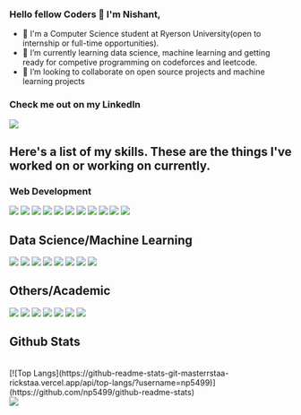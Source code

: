### Hello fellow Coders 👋 I'm Nishant,
- 🔭 I'm a Computer Science student at Ryerson University(open to internship or full-time opportunities).
- 🌱 I’m currently learning data science, machine learning and getting ready for competive programming on codeforces and leetcode.
- 👯 I’m looking to collaborate on open source projects and machine learning projects

### Check me out on my LinkedIn
<div>
    <a href="https://www.linkedin.com/in/nishantpatel54/">
      <img src="https://img.shields.io/badge/linkedin%20-%230077B5.svg?&style=for-the-badge&logo=linkedin&logoColor=white"/>
  </a>
</div>

## Here's a list of my skills. These are the things I've worked on or working on currently.

### Web Development
<div>
    <img src="https://img.shields.io/badge/flask-%23000.svg?style=for-the-badge&logo=flask&logoColor=white"> </img>
    <img src="https://img.shields.io/badge/django-%23092E20.svg?style=for-the-badge&logo=django&logoColor=white"></img>
    <img src="https://img.shields.io/badge/react-%2320232a.svg?style=for-the-badge&logo=react&logoColor=%2361DAFB"></img>
    <img src="https://img.shields.io/badge/javascript-%23323330.svg?style=for-the-badge&logo=javascript&logoColor=%23F7DF1E"></img>
    <img src="https://img.shields.io/badge/c%23-%23239120.svg?style=for-the-badge&logo=c-sharp&logoColor=white"></img>
    <img src="https://img.shields.io/badge/.NET-5C2D91?style=for-the-badge&logo=.net&logoColor=white"></img>
    <img src="https://img.shields.io/badge/html5-%23E34F26.svg?style=for-the-badge&logo=html5&logoColor=white"></img>
    <img src="https://img.shields.io/badge/css3-%231572B6.svg?style=for-the-badge&logo=css3&logoColor=white"></img>
    <img src="https://img.shields.io/badge/javascript-%23323330.svg?style=for-the-badge&logo=javascript&logoColor=%23F7DF1E"></img>
    <img src="https://img.shields.io/badge/azure-%230072C6.svg?style=for-the-badge&logo=microsoftazure&logoColor=white"></img>
    <img src="https://img.shields.io/badge/docker-%230db7ed.svg?style=for-the-badge&logo=docker&logoColor=white"></img>
</div>

## Data Science/Machine Learning
<div>
    <img src="https://img.shields.io/badge/Microsoft%20SQL%20Server-CC2927?style=for-the-badge&logo=microsoft%20sql%20server&logoColor=white"></img>
    <img src="https://img.shields.io/badge/MongoDB-%234ea94b.svg?style=for-the-badge&logo=mongodb&logoColor=white"></img>
    <img src="https://img.shields.io/badge/sqlite-%2307405e.svg?style=for-the-badge&logo=sqlite&logoColor=white"></img>
    <img src="https://img.shields.io/badge/python-3670A0?style=for-the-badge&logo=python&logoColor=ffdd54"></img>
    <img src="https://img.shields.io/badge/Matplotlib-%23ffffff.svg?style=for-the-badge&logo=Matplotlib&logoColor=black"></img>
    <img src="https://img.shields.io/badge/numpy-%23013243.svg?style=for-the-badge&logo=numpy&logoColor=white"></img>
    <img src="https://img.shields.io/badge/pandas-%23150458.svg?style=for-the-badge&logo=pandas&logoColor=white"></img>
    <img src="https://img.shields.io/badge/scikit--learn-%23F7931E.svg?style=for-the-badge&logo=scikit-learn&logoColor=white"></img>
</div>

## Others/Academic
<div>
    <img src="https://img.shields.io/badge/java-%23ED8B00.svg?style=for-the-badge&logo=openjdk&logoColor=white"></img>
    <img src="https://img.shields.io/badge/rust-%23000000.svg?style=for-the-badge&logo=rust&logoColor=white"></img>
    <img src="https://img.shields.io/badge/markdown-%23000000.svg?style=for-the-badge&logo=markdown&logoColor=white"></img>
    <img src="https://img.shields.io/badge/git-%23F05033.svg?style=for-the-badge&logo=git&logoColor=white"></img>
    <img src="https://img.shields.io/badge/github-%23121011.svg?style=for-the-badge&logo=github&logoColor=white"></img>
    <img src="https://img.shields.io/badge/Haskell-5e5086?style=for-the-badge&logo=haskell&logoColor=white"></img>
    <img src="https://img.shields.io/badge/c++-%2300599C.svg?style=for-the-badge&logo=c%2B%2B&logoColor=white"></img>
</div>

## Github Stats
<br/>
[![Top Langs](https://github-readme-stats-git-masterrstaa-rickstaa.vercel.app/api/top-langs/?username=np5499)](https://github.com/np5499/github-readme-stats)
<br/>
<img align="center" src="https://github-readme-stats.vercel.app/api?username=np5499&show_icons=true&theme=dracula" />

<!--
**np5499/np5499** is a ✨ _special_ ✨ repository because its `README.md` (this file) appears on your GitHub profile.

Here are some ideas to get you started:
- 🤔 I’m looking for help with ...
- 💬 Ask me about ...
- 📫 How to reach me: 
- 😄 Pronouns: ...
- ⚡ Fun fact: ...
-->
